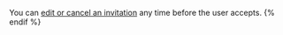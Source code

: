 
You can [edit or cancel an invitation](/articles/canceling-or-editing-an-invitation-to-join-your-organization) any time before the user accepts.
{% endif %}
